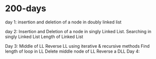 # 200-days
day 1: insertion and deletion of a node in doubly linked list

day 2: Insertion and Deletion of a node in singly Linked List.
       Searching in singly Linked List
       Length of Linked List

Day 3: Middle of LL
       Reverse LL using iterative & recursive methods
       Find length of loop in LL
       Delete middle node of LL
       Reverse a DLL
Day 4:
